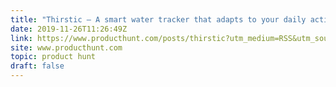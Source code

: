 ```yaml
---
title: "Thirstic — A smart water tracker that adapts to your daily activity"
date: 2019-11-26T11:26:49Z
link: https://www.producthunt.com/posts/thirstic?utm_medium=RSS&utm_source=hune
site: www.producthunt.com
topic: product hunt
draft: false
---
```

